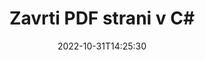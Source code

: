 ---
############################# Static ############################
layout: "auto-gen-merger"
date: 2022-10-31T14:25:30
draft: false
otherformats: xps tex epub

############################# Head ############################
head_title: "Zasukaj PDF strani v C# – zasukaj pod kotom 90, 180, 270"
head_description: "Zavrtite določene ali vse strani dokumenta datoteke PDF pod kotom vrtenja 90, 180, 270 z uporabo API-ja za združevanje dokumentov."

############################# Header ############################
title: "Zavrti PDF strani v C#"
description: "Zavrtite strani PDF z nekaj vrsticami kode .NET."
bg_image: "https://cms.admin.containerize.com/templates/aspose/App_Themes/V3/images/bg/header1.png"
bg_overlay: false
button:
    enable: true
    icon: "fas fa-arrow-down"
    label: "Prenesite brezplačno preskusno različico"
    link: "https://downloads.groupdocs.com/merger/net"

############################# SubMenu ############################
submenu:
    enable: true

    left:
        img_alt: "GroupDocs.Merger for .NET"
        image: "https://cms.admin.containerize.com/templates/groupdocs/images/product-logos/90x90-noborder/groupdocs-merger-net.png"
        product: "GroupDocs.Merger"
        platform: ".NET"

    middle:
        button:

            # button loop
            - link: "https://apireference.groupdocs.com/merger/net"
              text: "API Reference"

            # button loop
            - link: "https://github.com/groupdocs-merger"
              text: "Primeri kod"

            # button loop
            - link: "https://products.groupdocs.app/merger/family"
              text: "Predstavitve v živo"

            # button loop
            - link: "https://purchase.groupdocs.com/pricing/merger/net"
              text: "Cenitev"

    right:
        link_download: "https://downloads.groupdocs.com/merger"
        link_learn: "https://docs.groupdocs.com/merger/net"
        link_buy: "https://purchase.groupdocs.com"

############################# About ############################
about:
    enable: true
    title: "O API-ju GroupDocs.Merger for .NET"
    content: |
        [GroupDocs.Merger for .NET](/sl/merger/net/) ponuja preprosto rešitev za varno združevanje in razdelitev med široko paleto formatov dokumentov, vključno s PDF, Microsoft Office (Word, Excel, PowerPoint) , OneNote), OpenDocument, HTML, slike in številne druge v aplikacijah .NET. Če dodate le nekaj vrstic kode, izvedite več operacij dokumenta, kot so premikanje, odstranjevanje, vrtenje, zamenjava, ekstrahiranje ali spreminjanje orientacije strani v dokumentih. API za združevanje dokumentov podpira tudi predogled strani dokumenta kot slike za analizo strukture dokumenta, oblikovanja in vsebine na strani.
        
        GroupDocs.Merger API je prava izbira za korporativne rešitve, ki potrebujejo funkcije vrtenja strani datotek. Ti API-ji so dobro podprti na vseh glavnih operacijskih sistemih in platformah, vključno z .NET Framework, .NET Standard, .NET Core, Mono.

############################# Steps ############################
steps:
    enable: true
    title_left: "Zavrti strani datoteke PDF v .NET"
    content_left: |
        [GroupDocs.Merger for .NET](/sl/merger/net/) razvijalcem C# olajša vrtenje nekaterih ali vseh strani znotraj datoteke PDF na 90 , kot vrtenja 180 ali 270 z izvedbo nekaj preprostih korakov.
        
        * Inicializirajte **RotateOptions** z želenim kotom vrtenja in številkami strani.
        * Ustvarite nov primerek **Merger** in podajte pot izvornega dokumenta kot parameter konstruktorja.
        * Pokličite **RotatePages** in posredujte predmet **RotateOptions**.
        * Pokličite **Save** in določite pot do datoteke za shranjevanje nastalega dokumenta.

    title_right: "Sistemske zahteve"
    content_right: |
        API-ji GroupDocs.Merger for .NET so podprti na vseh glavnih platformah in operacijskih sistemih. Preden izvedete spodnjo kodo, se prepričajte, da imate v sistemu nameščene naslednje predpogoje.

        * Operacijski sistemi: Microsoft Windows, Linux, MacOS
        * Razvojna okolja: Visual Studio, Xamarin, MonoDevelop
        * Ogrodja: .NET Framework, .NET Standard, .NET Core, Mono
        * Prenesite najnovejšo različico GroupDocs.Merger for .NET iz [NuGet](https://www.nuget.org/packages/groupdocs.merger)
         
    code: |
     {{% merger/additional-styles %}}
     {{< merger/code-merger title="Kako zasukati strani datoteke PDF s primerom kode C#">}}

        ```csharp    
        // Zasukajte strani datoteke PDF z API-jem GroupDocs.Merger
        // Inicializirajte razred RotateOptions, da določite kot vrtenja in številke strani, ki jih želite vrteti
        RotateOptions rotateOptions = new RotateOptions(RotateMode.Rotate180, new int[] { 2, 3 });

        // Ustvari združitev z vhodnim dokumentom PDF
        using (Merger merger = new Merger("input.pdf"))
          {
            // Pokličite metodo RotatePages in ji posredujte predmet RotateOptions
            merger.RotatePages(rotateOptions);
    
            // Pokličite metodo Shrani in posredujte želeno pot do datoteke, da shranite izhodni dokument
            merger.Save("output.pdf");
          }
        ```
     {{< /merger/code-merger >}}

############################# Demos ############################
demos:
    enable: true
    title: "Predstavitve v živo - zavrtite PDF strani datotek na spletu"
    content: |
       Zasukajte strani datoteke PDF tako, da obiščete spletno mesto [GroupDocs.Merger Live Demos](https://products.groupdocs.app/splitter/rotate-pages/pdf).
       Predstavitev v živo ima naslednje prednosti.
        
############################# About Formats ############################
about_formats:
    enable: true

############################# More Formats ############################
more_formats:
    enable: true
    title: "Zasukaj strani drugih formatov dokumentov"
    content: |
        .NET dokumentira API za združevanje in razdelitev za oblike datotek in slike. Zasukajte nekaj priljubljenih formatov datotek, kot je navedeno spodaj.

############################# Back to top ###############################
back_to_top:
    enable: true
---